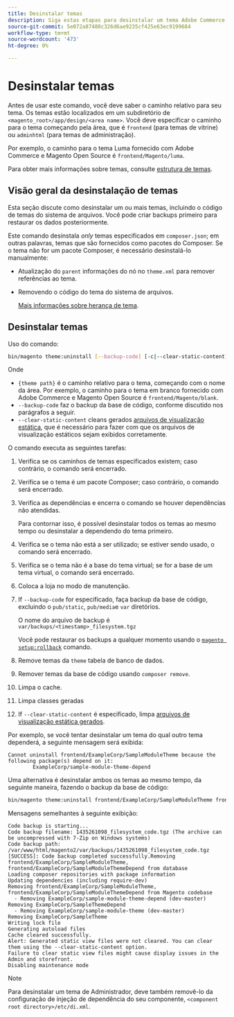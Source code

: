 ```yaml
---
title: Desinstalar temas
description: Siga estas etapas para desinstalar um tema Adobe Commerce ou Magento Open Source.
source-git-commit: 5e072a87480c326d6ae9235cf425e63ec9199684
workflow-type: tm+mt
source-wordcount: '473'
ht-degree: 0%

---
```



# Desinstalar temas

Antes de usar este comando, você deve saber o caminho relativo para seu tema. Os temas estão localizados em um subdiretório de `<magento_root>/app/design/<area name>`. Você deve especificar o caminho para o tema começando pela área, que é `frontend` (para temas de vitrine) ou `adminhtml` (para temas de administração).

Por exemplo, o caminho para o tema Luma fornecido com Adobe Commerce e Magento Open Source é `frontend/Magento/luma`.

Para obter mais informações sobre temas, consulte [estrutura de temas](https://developer.adobe.com/commerce/frontend-core/guide/themes/structure/).

## Visão geral da desinstalação de temas

Esta seção discute como desinstalar um ou mais temas, incluindo o código de temas do sistema de arquivos. Você pode criar backups primeiro para restaurar os dados posteriormente.

Este comando desinstala *only* temas especificados em `composer.json`; em outras palavras, temas que são fornecidos como pacotes do Composer. Se o tema não for um pacote Composer, é necessário desinstalá-lo manualmente:

* Atualização do `parent` informações do nó no `theme.xml` para remover referências ao tema.
* Removendo o código do tema do sistema de arquivos.

   [Mais informações sobre herança de tema](https://developer.adobe.com/commerce/frontend-core/guide/themes/inheritance/).

## Desinstalar temas

Uso do comando:

```bash
bin/magento theme:uninstall [--backup-code] [-c|--clear-static-content] {theme path} ... {theme path}
```

Onde

* `{theme path}` é o caminho relativo para o tema, começando com o nome da área. Por exemplo, o caminho para o tema em branco fornecido com Adobe Commerce e Magento Open Source é `frontend/Magento/blank`.
* `--backup-code` faz o backup da base de código, conforme discutido nos parágrafos a seguir.
* `--clear-static-content` cleans gerados [arquivos de visualização estática](../../configuration/cli/static-view-file-deployment.md), que é necessário para fazer com que os arquivos de visualização estáticos sejam exibidos corretamente.

O comando executa as seguintes tarefas:

1. Verifica se os caminhos de temas especificados existem; caso contrário, o comando será encerrado.
1. Verifica se o tema é um pacote Composer; caso contrário, o comando será encerrado.
1. Verifica as dependências e encerra o comando se houver dependências não atendidas.

   Para contornar isso, é possível desinstalar todos os temas ao mesmo tempo ou desinstalar a dependendo do tema primeiro.

1. Verifica se o tema não está a ser utilizado; se estiver sendo usado, o comando será encerrado.
1. Verifica se o tema não é a base do tema virtual; se for a base de um tema virtual, o comando será encerrado.
1. Coloca a loja no modo de manutenção.
1. If `--backup-code` for especificado, faça backup da base de código, excluindo o `pub/static`, `pub/media`e `var` diretórios.

   O nome do arquivo de backup é `var/backups/<timestamp>_filesystem.tgz`

   Você pode restaurar os backups a qualquer momento usando o [`magento setup:rollback`](uninstall-modules.md#roll-back-the-file-system-database-or-media-files) comando.

1. Remove temas da `theme` tabela de banco de dados.
1. Remover temas da base de código usando `composer remove`.
1. Limpa o cache.
1. Limpa classes geradas
1. If `--clear-static-content` é especificado, limpa [arquivos de visualização estática gerados](../../configuration/cli/static-view-file-deployment.md).

Por exemplo, se você tentar desinstalar um tema do qual outro tema dependerá, a seguinte mensagem será exibida:

```terminal
Cannot uninstall frontend/ExampleCorp/SampleModuleTheme because the following package(s) depend on it:
        ExampleCorp/sample-module-theme-depend
```

Uma alternativa é desinstalar ambos os temas ao mesmo tempo, da seguinte maneira, fazendo o backup da base de código:

```bash
bin/magento theme:uninstall frontend/ExampleCorp/SampleModuleTheme frontend/ExampleCorp/SampleModuleThemeDepend --backup-code
```

Mensagens semelhantes à seguinte exibição:

```terminal
Code backup is starting...
Code backup filename: 1435261098_filesystem_code.tgz (The archive can be uncompressed with 7-Zip on Windows systems)
Code backup path: /var/www/html/magento2/var/backups/1435261098_filesystem_code.tgz
[SUCCESS]: Code backup completed successfully.Removing frontend/ExampleCorp/SampleModuleTheme, frontend/ExampleCorp/SampleModuleThemeDepend from database
Loading composer repositories with package information
Updating dependencies (including require-dev)
Removing frontend/ExampleCorp/SampleModuleTheme, frontend/ExampleCorp/SampleModuleThemeDepend from Magento codebase
  - Removing ExampleCorp/sample-module-theme-depend (dev-master)
Removing ExampleCorp/SampleThemeDepend
  - Removing ExampleCorp/sample-module-theme (dev-master)
Removing ExampleCorp/SampleTheme
Writing lock file
Generating autoload files
Cache cleared successfully.
Alert: Generated static view files were not cleared. You can clear them using the --clear-static-content option.
Failure to clear static view files might cause display issues in the Admin and storefront.
Disabling maintenance mode
```

>[!NOTE]
>
>Para desinstalar um tema de Administrador, deve também removê-lo da configuração de injeção de dependência do seu componente, `<component root directory>/etc/di.xml`.
